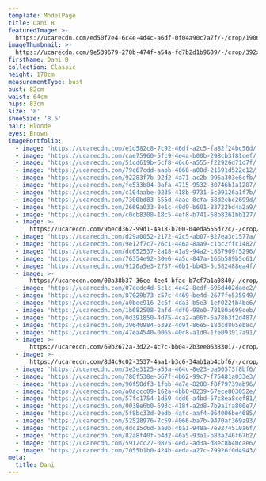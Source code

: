 ```yaml
---
template: ModelPage
title: Dani B
featuredImage: >-
  https://ucarecdn.com/ed50f7e4-6c4e-4d4c-a6df-0f04a90c7a7f/-/crop/1906x926/0,70/-/preview/
imageThumbnail: >-
  https://ucarecdn.com/9e539679-278b-474f-a54a-fd7b2d1b9609/-/crop/392x559/46,10/-/preview/
firstName: Dani B
collection: Classic
height: 170cm
measurementType: bust
bust: 82cm
waist: 64cm
hips: 83cm
size: '8'
shoeSize: '8.5'
hair: Blonde
eyes: Brown
imagePortfolio:
  - image: 'https://ucarecdn.com/e1d582c8-7c92-46df-a2c5-fa82f24bc56d/'
  - image: 'https://ucarecdn.com/cae75960-5fc9-4e4a-b00b-298cb3f81cef/'
  - image: 'https://ucarecdn.com/51cd619b-6cf8-46c6-a555-f22926d71d7f/'
  - image: 'https://ucarecdn.com/79c67cdd-aabb-4060-a00d-21591d522c12/'
  - image: 'https://ucarecdn.com/92283f7b-92d2-4a71-ac2b-996a303e6cfb/'
  - image: 'https://ucarecdn.com/fe533b84-8afa-4715-9532-30746b1a1287/'
  - image: 'https://ucarecdn.com/c104aabe-0235-418b-9731-5c09126a1f7b/'
  - image: 'https://ucarecdn.com/7300bd83-655d-4aae-8cfa-68d2cbc2699d/'
  - image: 'https://ucarecdn.com/2669a033-8e1c-49d9-b601-83722bd4a2a9/'
  - image: 'https://ucarecdn.com/c0cb8308-18c5-4ef8-b741-68b8261bb127/'
  - image: >-
      https://ucarecdn.com/9becd362-99d1-4a18-b700-04eda555d72c/-/crop/568x370/621,141/-/preview/
  - image: 'https://ucarecdn.com/d29a0052-2172-42c5-ab07-827ea3c1577a/'
  - image: 'https://ucarecdn.com/9e12f7c7-26c1-446a-8aa9-c1bc2ffc1482/'
  - image: 'https://ucarecdn.com/dc652537-2a18-41a9-94a2-c867909f5296/'
  - image: 'https://ucarecdn.com/76354e92-30e6-4a5c-847a-166b589b5c61/'
  - image: 'https://ucarecdn.com/9120a5e3-2737-46b1-bb43-5c582488ea4f/'
  - image: >-
      https://ucarecdn.com/00a38b37-36ce-4ee4-bfac-b7cf7a1a0840/-/crop/1631x1915/0,536/-/preview/
  - image: 'https://ucarecdn.com/07eedc4d-6c1c-4e42-8cdf-696d402dade2/'
  - image: 'https://ucarecdn.com/87029b73-c57c-4469-be4d-2677fe535949/'
  - image: 'https://ucarecdn.com/a0bee916-2c6f-4da3-b5e3-1ef022fb4be6/'
  - image: 'https://ucarecdn.com/1b682508-2afd-4df0-98e0-78180a699ceb/'
  - image: 'https://ucarecdn.com/0d391850-4d75-4ca2-a06f-6a78b3f2d487/'
  - image: 'https://ucarecdn.com/29640984-6392-4d9f-86e5-18dcd805eb8c/'
  - image: 'https://ucarecdn.com/47ea4540-0065-40c8-a1d0-1fe093917a91/'
  - image: >-
      https://ucarecdn.com/69b2672a-3d22-4c7c-bb04-2b3ee0638301/-/crop/1403x1704/141,741/-/preview/
  - image: >-
      https://ucarecdn.com/8d4c9c02-3537-4aa1-b3c6-34ab1ab4cbf6/-/crop/661x869/32,0/-/preview/
  - image: 'https://ucarecdn.com/3e3e3125-a55a-464c-8e23-ba00573f8bf6/'
  - image: 'https://ucarecdn.com/780f538e-667f-4b62-99c7-f75481a033e3/'
  - image: 'https://ucarecdn.com/90f50df3-1fbb-4a7e-8288-f8f79739ab96/'
  - image: 'https://ucarecdn.com/a0accc09-162a-4bb0-8239-67ece803052e/'
  - image: 'https://ucarecdn.com/57fc1754-1d59-4dd6-a4bd-57c8ea8cef81/'
  - image: 'https://ucarecdn.com/0038e6b0-693c-418f-a2d8-7b9a1fa800e7/'
  - image: 'https://ucarecdn.com/5f8bc33d-0edb-4afc-aaf4-064006be4685/'
  - image: 'https://ucarecdn.com/52528976-7c59-4066-ba7b-9470af369a93/'
  - image: 'https://ucarecdn.com/ddc15c6d-aa0b-4ba1-948a-7e9274510a6f/'
  - image: 'https://ucarecdn.com/82a8f40f-b4d2-46a5-93a1-b83a246f67b2/'
  - image: 'https://ucarecdn.com/5912cc27-0875-4ed2-ad3a-d8ec8b40cae6/'
  - image: 'https://ucarecdn.com/7055b1b0-424b-4eda-a27c-79926f0d4943/'
meta:
  title: Dani
---
```



